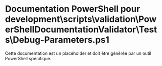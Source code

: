 # Documentation PowerShell pour development\scripts\validation\PowerShellDocumentationValidator\Tests\Debug-Parameters.ps1

Cette documentation est un placeholder et doit être générée par un outil PowerShell spécifique.
